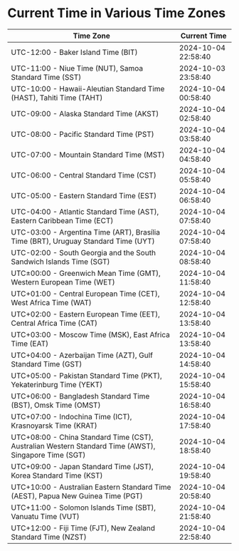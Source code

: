 # Current Time in Various Time Zones

| Time Zone | Current Time |
|-----------|--------------|
| UTC-12:00 - Baker Island Time (BIT) | 2024-10-04 22:58:40 |
| UTC-11:00 - Niue Time (NUT), Samoa Standard Time (SST) | 2024-10-03 23:58:40 |
| UTC-10:00 - Hawaii-Aleutian Standard Time (HAST), Tahiti Time (TAHT) | 2024-10-04 00:58:40 |
| UTC-09:00 - Alaska Standard Time (AKST) | 2024-10-04 02:58:40 |
| UTC-08:00 - Pacific Standard Time (PST) | 2024-10-04 03:58:40 |
| UTC-07:00 - Mountain Standard Time (MST) | 2024-10-04 04:58:40 |
| UTC-06:00 - Central Standard Time (CST) | 2024-10-04 05:58:40 |
| UTC-05:00 - Eastern Standard Time (EST) | 2024-10-04 06:58:40 |
| UTC-04:00 - Atlantic Standard Time (AST), Eastern Caribbean Time (ECT) | 2024-10-04 07:58:40 |
| UTC-03:00 - Argentina Time (ART), Brasília Time (BRT), Uruguay Standard Time (UYT) | 2024-10-04 07:58:40 |
| UTC-02:00 - South Georgia and the South Sandwich Islands Time (SGT) | 2024-10-04 08:58:40 |
| UTC±00:00 - Greenwich Mean Time (GMT), Western European Time (WET) | 2024-10-04 11:58:40 |
| UTC+01:00 - Central European Time (CET), West Africa Time (WAT) | 2024-10-04 12:58:40 |
| UTC+02:00 - Eastern European Time (EET), Central Africa Time (CAT) | 2024-10-04 13:58:40 |
| UTC+03:00 - Moscow Time (MSK), East Africa Time (EAT) | 2024-10-04 13:58:40 |
| UTC+04:00 - Azerbaijan Time (AZT), Gulf Standard Time (GST) | 2024-10-04 14:58:40 |
| UTC+05:00 - Pakistan Standard Time (PKT), Yekaterinburg Time (YEKT) | 2024-10-04 15:58:40 |
| UTC+06:00 - Bangladesh Standard Time (BST), Omsk Time (OMST) | 2024-10-04 16:58:40 |
| UTC+07:00 - Indochina Time (ICT), Krasnoyarsk Time (KRAT) | 2024-10-04 17:58:40 |
| UTC+08:00 - China Standard Time (CST), Australian Western Standard Time (AWST), Singapore Time (SGT) | 2024-10-04 18:58:40 |
| UTC+09:00 - Japan Standard Time (JST), Korea Standard Time (KST) | 2024-10-04 19:58:40 |
| UTC+10:00 - Australian Eastern Standard Time (AEST), Papua New Guinea Time (PGT) | 2024-10-04 20:58:40 |
| UTC+11:00 - Solomon Islands Time (SBT), Vanuatu Time (VUT) | 2024-10-04 21:58:40 |
| UTC+12:00 - Fiji Time (FJT), New Zealand Standard Time (NZST) | 2024-10-04 22:58:40 |
